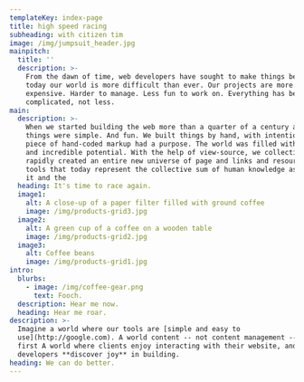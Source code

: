 ```yaml
---
templateKey: index-page
title: high speed racing
subheading: with citizen tim
image: /img/jumpsuit_header.jpg
mainpitch:
  title: ''
  description: >-
    From the dawn of time, web developers have sought to make things better. Yet
    today our world is more difficult than ever. Our projects are more
    expensive. Harder to manage. Less fun to work on. Everything has become MORE
    complicated, not less. 
main:
  description: >-
    When we started building the web more than a quarter of a century ago,
    things were simple. And fun. We built things by hand, with intention. Every
    piece of hand-coded markup had a purpose. The world was filled with optimism
    and incredible potential. With the help of view-source, we collectively and
    rapidly created an entire new universe of page and links and resources and
    tools that today represent the collective sum of human knowledge as we know
    it and the 
  heading: It's time to race again.
  image1:
    alt: A close-up of a paper filter filled with ground coffee
    image: /img/products-grid3.jpg
  image2:
    alt: A green cup of a coffee on a wooden table
    image: /img/products-grid2.jpg
  image3:
    alt: Coffee beans
    image: /img/products-grid1.jpg
intro:
  blurbs:
    - image: /img/coffee-gear.png
      text: Fooch.
  description: Hear me now.
  heading: Hear me roar.
description: >-
  Imagine a world where our tools are [simple and easy to
  use](http://google.com). A world content -- not content management -- comes
  first A world where clients enjoy interacting with their website, and where
  developers **discover joy** in building.
heading: We can do better.
---
```


